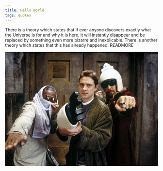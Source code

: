 ```yaml
---
title: Hello World
tags: quotes
---
```


There is a theory which states that if ever anyone discovers exactly what the Universe is for and why it is here, it will instantly disappear and be replaced by something even more bizarre and inexplicable.
There is another theory which states that this has already happened.
READMORE

![](../images/posts/hitchhikers.jpg)